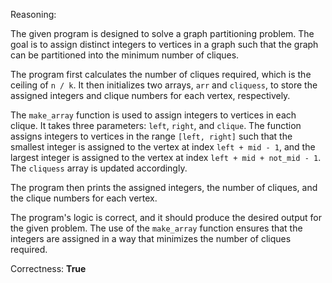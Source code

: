 Reasoning:

The given program is designed to solve a graph partitioning problem. The goal is to assign distinct integers to vertices in a graph such that the graph can be partitioned into the minimum number of cliques.

The program first calculates the number of cliques required, which is the ceiling of `n / k`. It then initializes two arrays, `arr` and `cliquess`, to store the assigned integers and clique numbers for each vertex, respectively.

The `make_array` function is used to assign integers to vertices in each clique. It takes three parameters: `left`, `right`, and `clique`. The function assigns integers to vertices in the range `[left, right]` such that the smallest integer is assigned to the vertex at index `left + mid - 1`, and the largest integer is assigned to the vertex at index `left + mid + not_mid - 1`. The `cliquess` array is updated accordingly.

The program then prints the assigned integers, the number of cliques, and the clique numbers for each vertex.

The program's logic is correct, and it should produce the desired output for the given problem. The use of the `make_array` function ensures that the integers are assigned in a way that minimizes the number of cliques required.

Correctness: **True**